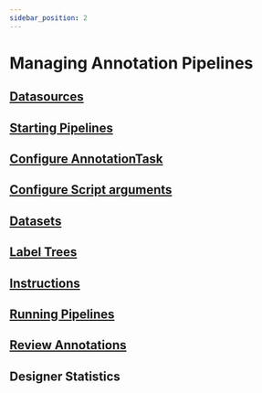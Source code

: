 ```yaml
---
sidebar_position: 2
---
```



# Managing Annotation Pipelines

## [Datasources](/docs/managing_annotation_pipelines/datasources.md)

## [Starting Pipelines](/docs/managing_annotation_pipelines/start_pipeline)

## [Configure AnnotationTask](/docs/managing_annotation_pipelines/start_pipeline#configuring-annotationtasks)

## [Configure Script arguments](/docs/managing_annotation_pipelines/start_pipeline#configuring-annotationtasks#configuring-scripts) <!-- TODO write-->

## [Datasets](/docs/managing_annotation_pipelines/datasets.md)

## [Label Trees](/docs/managing_annotation_pipelines/label_trees.md)

## [Instructions](/docs/managing_annotation_pipelines/instructions.md)

## [Running Pipelines](/docs/managing_annotation_pipelines/running_pipelines) <!-- TODO -->

## [Review Annotations](/docs/managing_annotation_pipelines/annotation_review.md)

## Designer Statistics <!-- TODO -->
